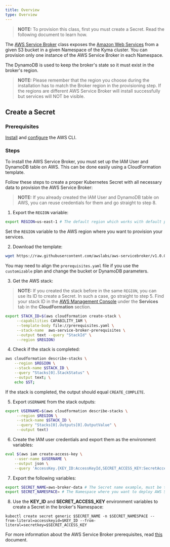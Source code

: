 ```yaml
---
title: Overview
type: Overview
---
```


>**NOTE:** To provision this class, first you must create a Secret. Read the following document to learn how.

The [AWS Service Broker](https://github.com/awslabs/aws-servicebroker/blob/v1.0.0/docs) class exposes the [Amazon Web Services](https://aws.amazon.com/) from a given S3 bucket in a given Namespace of the Kyma cluster. You can provision only one instance of the AWS Service Broker in each Namespace.

The DynamoDB is used to keep the broker's state so it must exist in the broker's region.
>**NOTE:** Please remember that the region you choose during the installation has to match the Broker region in the provisioning step. If the regions are different AWS Service Broker will install successfully but services will NOT be visible. 

## Create a Secret

### Prerequisites

[Install](https://docs.aws.amazon.com/cli/latest/userguide/cli-chap-install.html) and [configure](https://docs.aws.amazon.com/cli/latest/userguide/cli-chap-configure.html) the AWS CLI.

### Steps

To install the AWS Service Broker, you must set up the IAM User and DynamoDB table on AWS. This can be done easily using a CloudFormation template. 

Follow these steps to create a proper Kubernetes Secret with all necessary data to provision the AWS Service Broker:

>**NOTE:** If you already created the IAM User and DynamoDB table on AWS, you can reuse credentials for them and go straight to step 8.

1. Export the `REGION` variable:
```bash
export REGION=us-east-1 # The default region which works with default provisioning parameters
```
Set the `REGION` variable to the AWS region where you want to provision your services.

2. Download the template:
```bash
wget https://raw.githubusercontent.com/awslabs/aws-servicebroker/v1.0.0/setup/prerequisites.yaml
```
You may need to align the `prerequisites.yaml` file if you use the `customizable` plan and change the bucket or DynamoDB parameters.

3. Get the AWS stack:

>**NOTE:** If you created the stack before in the same `REGION`, you can use its ID to create a Secret. In such a case, go straight to step 5. Find your stack ID in the [AWS Management Console](https://console.aws.amazon.com) under the **Services** tab in the **CloudFormation** section.

```bash
export STACK_ID=$(aws cloudformation create-stack \
     --capabilities CAPABILITY_IAM \
     --template-body file://prerequisites.yaml \
     --stack-name  aws-service-broker-prerequisites \
     --output text --query "StackId" \
     --region $REGION)
```

4. Check if the stack is completed:
```bash
aws cloudformation describe-stacks \
    --region $REGION \
    --stack-name $STACK_ID \
    --query "Stacks[0].StackStatus" \
    --output text; \
    echo $ST;
```
If the stack is completed, the output should equal `CREATE_COMPLETE`.

5. Export `USERNAME` from the stack outputs:
```bash
export USERNAME=$(aws cloudformation describe-stacks \
     --region $REGION \
     --stack-name $STACK_ID \
     --query "Stacks[0].Outputs[0].OutputValue" \
     --output text)
```

6. Create the IAM user credentials and export them as the environment variables:
```bash
eval $(aws iam create-access-key \
    --user-name $USERNAME \
    --output json \
    --query 'AccessKey.{KEY_ID:AccessKeyId,SECRET_ACCESS_KEY:SecretAccessKey}' | jq -r 'keys[] as $k | "export \($k)=\(.[$k])"')
```

7. Export the following variables:
```bash
export SECRET_NAME=aws-broker-data # The Secret name example, must be the same as the secretName provisioning parameter
export SECRET_NAMESPACE= # The Namespace where you want to deploy AWS Service Broker
```

8. Use the **KEY_ID** and **SECRET_ACCESS_KEY** environment variables to create a Secret in the broker's Namespace:
```
kubectl create secret generic $SECRET_NAME -n $SECRET_NAMESPACE --from-literal=accesskeyid=$KEY_ID --from-literal=secretkey=$SECRET_ACCESS_KEY
```

For more information about the AWS Service Broker prerequisites, read [this](https://github.com/awslabs/aws-servicebroker/blob/v1.0.0/docs/install_prereqs.md) document.

